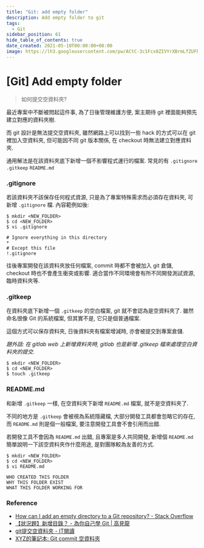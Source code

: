 ```yaml
---
title: "Git: add empty folder"
description: Add empty folder to git
tags:
  - Git
sidebar_position: 61
hide_table_of_contents: true
date_created: 2021-05-10T00:00:00+08:00
image: https://lh3.googleusercontent.com/pw/ACtC-3c1Fcx8ZIVYrXBrmLfZUFhSnpBJqiUgVL36d3S6x_VzJ0a0JzmkF__USqKP6HCuphBVaLiWP5Vf0Qv2l-WzrdNy3h2G_emtP9mNa82Y2FySF8wu42FOSOySVj-7hf-yuabf58RkxPr-Lv8PvX172gAtYA=w800-no?authuser=0
---
```


# [Git] Add empty folder

> 如何提交空資料夾?

最近專案中不斷被問起這件事, 為了日後管理維護方便,
案主期待 git 裡面能夠預先建立對應的資料夾樹.

而 git 設計是無法提交空資料夾,
雖然網路上可以找到一些 hack 的方式可以在 git 裡加入空資料夾,
但可能因不同 git 版本關係, 在 checkout 時無法建立對應資料夾.

通用解法是在該資料夾底下新增一個不影響程式運行的檔案.
常見的有 `.gitignore` `.gitkeep` `README.md`

### .gitignore

若該資料夾不該保存任何程式資源, 只是為了專案特殊需求而必須存在資料夾,
可新增 `.gitignore` 檔. 內容範例如後:

```shell
$ mkdir <NEW_FOLDER>
$ cd <NEW_FOLDER>
$ vi .gitignore

# Ignore everything in this directory
*
# Except this file
!.gitignore
```

往後專案開發在該資料夾放任何檔案, commit 時都不會被加入 git 倉儲,
checkout 時也不會產生衝突或影響.
適合當作不同環境會有所不同開發測試資源, 臨時資料夾等.

### .gitkeep

在資料夾底下新增一個 `.gitkeep` 的空白檔案, git 就不會認為是空資料夾了.
雖然命名很像 Git 的系統檔案, 但其實不是, 它只是個普通檔案.

這個方式可以保存資料夾, 日後資料夾有檔案增減時, 亦會被提交到專案倉儲.

_題外話: 在 gitlab web 上新增資料夾時, gitlab 也是新增 .gitkeep 檔來處理空白資料夾的提交._

```shell
$ mkdir <NEW_FOLDER>
$ cd <NEW_FOLDER>
$ touch .gitkeep
```

### README.md

和新增 `.gitkeep` 一樣, 在空資料夾下新增 `README.md` 檔案, 就不是空資料夾了.

不同的地方是 `.gitkeep` 會被視為系統隱藏檔, 大部分開發工具都會忽略它的存在,
而 `README.md` 則是個一般檔案, 要注意開發工具會不會引用而出錯.

若開發工具不會因為 `README.md` 出錯, 且專案是多人共同開發,
新增個 `README.md` 簡單說明一下該空資料夾作什麼用途,
是對團隊較為友善的方式.

```shell
$ mkdir <NEW_FOLDER>
$ cd <NEW_FOLDER>
$ vi README.md

WHO CREATED THIS FOLDER
WHY THIS FOLDER EXIST
WHAT THIS FOLDER WORKING FOR
```

### Reference

- [How can I add an empty directory to a Git repository? - Stack Overflow](https://stackoverflow.com/questions/115983/how-can-i-add-an-empty-directory-to-a-git-repository)
- [【狀況題】新增目錄？ - 為你自己學 Git | 高見龍](https://gitbook.tw/chapters/using-git/add-folder-to-git.html)
- [git提交空資料夾 - IT閱讀](https://www.itread01.com/content/1542022390.html)
- [XYZ的筆記本: Git commit 空資料夾](https://xyz.cinc.biz/2014/03/git-add-empty-directory.html)
